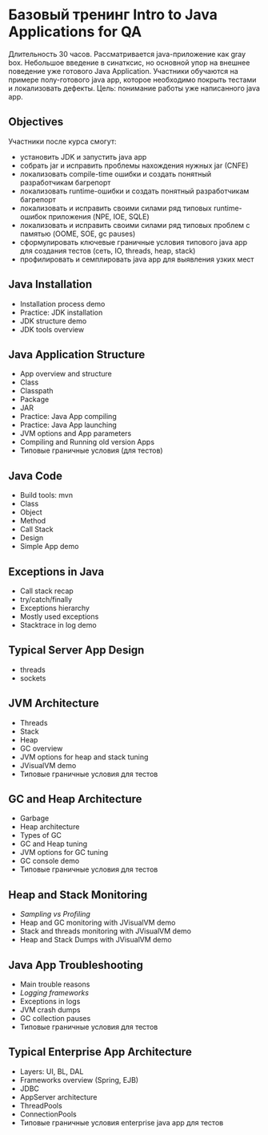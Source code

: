 # Базовый тренинг Intro to Java Applications for QA
Длительность 30 часов.
Рассматривается java-приложение как gray box. Небольшое введение в синатксис, но основной упор на внешнее поведение уже готового Java Application.
Участники обучаются на примере полу-готового java app, которое необходимо покрыть тестами и локализовать дефекты.
Цель: понимание работы уже написанного java app.

## Objectives
Участники после курса смогут:
- установить JDK и запустить java app
- собрать jar и исправить проблемы нахождения нужных jar (CNFE)
- локализовать compile-time ошибки и создать понятный разработчикам багрепорт
- локализовать runtime-ошибки и создать понятный разработчикам багрепорт
- локализовать и исправить своими силами ряд типовых runtime-ошибок приложения (NPE, IOE, SQLE)
- локализовать и исправить своими силами ряд типовых проблем с памятью (OOME, SOE, gc pauses)
- сформулировать ключевые граничные условия типового java app для создания тестов (сеть, IO, threads, heap, stack)
- профилировать и семплировать java app для выявления узких мест

## Java Installation
- Installation process demo
- Practice: JDK installation
- JDK structure demo
- JDK tools overview

## Java Application Structure
- App overview and structure
- Class
- Classpath
- Package
- JAR
- Practice: Java App compiling 
- Practice: Java App launching
- JVM options and App parameters
- Compiling and Running old version Apps
- Типовые граничные условия (для тестов)

## Java Code
- Build tools: mvn
- Class
- Object
- Method
- Call Stack
- Design
- Simple App demo

## Exceptions in Java
- Call stack recap
- try/catch/finally
- Exceptions hierarchy
- Mostly used exceptions
- Stacktrace in log demo

## Typical Server App Design
- threads
- sockets

## JVM Architecture
- Threads
- Stack
- Heap
- GC overview
- JVM options for heap and stack tuning
- JVisualVM demo
- Типовые граничные условия для тестов

## GC and Heap Architecture
- Garbage
- Heap architecture
- Types of GC
- GC and Heap tuning
- JVM options for GC tuning
- GC console demo
- Типовые граничные условия для тестов

## Heap and Stack Monitoring
- *Sampling vs Profiling*
- Heap and GC monitoring with JVisualVM demo
- Stack and threads monitoring with JVisualVM demo
- Heap and Stack Dumps with JVisualVM demo

## Java App Troubleshooting
- Main trouble reasons
- *Logging frameworks*
- Exceptions in logs
- JVM crash dumps
- GC collection pauses
- Типовые граничные условия для тестов

## Typical Enterprise App Architecture
- Layers: UI, BL, DAL
- Frameworks overview (Spring, EJB)
- JDBC
- AppServer architecture
- ThreadPools
- ConnectionPools
- Типовые граничные условия enterprise java app для тестов